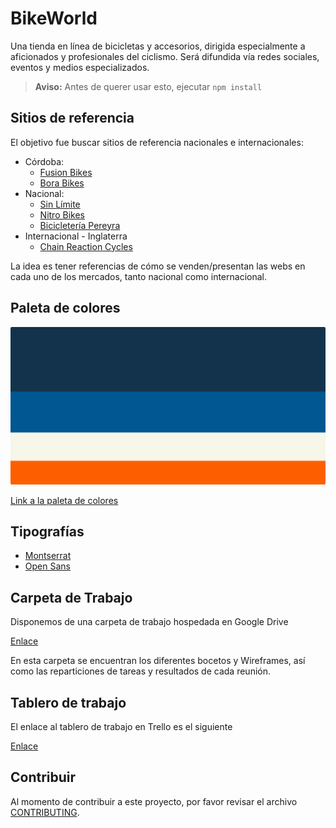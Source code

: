 BikeWorld
=========

Una tienda en línea de bicicletas y accesorios, dirigida especialmente a
aficionados y profesionales del ciclismo. Será difundida vía redes sociales,
eventos y medios especializados.

> **Aviso:** Antes de querer usar esto, ejecutar `npm install`

Sitios de referencia
--------------------

El objetivo fue buscar sitios de referencia nacionales e internacionales:

- Córdoba:
  - [Fusion Bikes](https://fusionbikes.com.ar)
  - [Bora Bikes](https://www.borabikes.com.ar)
- Nacional:
  - [Sin Límite](https://sin-limite.com.ar)
  - [Nitro Bikes](https://www.nitrobikes.com.ar)
  - [Bicicletería Pereyra](http://www.bicicleteriapereyra.com.ar)
- Internacional - Inglaterra
  - [Chain Reaction Cycles](https://www.chainreactioncycles.com)

La idea es tener referencias de cómo se venden/presentan las webs en cada uno
de los mercados, tanto nacional como internacional.

Paleta de colores
-----------------

![Paleta de colores elegida](palette.png)

[Link a la paleta de colores](https://colorhunt.co/palette/124611)

Tipografías
-----------

- [Montserrat](https://fonts.google.com/specimen/Montserrat)
- [Open Sans](https://fonts.google.com/specimen/Open+Sans)

Carpeta de Trabajo
------------------

Disponemos de una carpeta de trabajo hospedada en Google Drive

[Enlace](https://drive.google.com/folderview?id=1OGTJrf7RXVpiDzgLGbADuiIgw8-sLnz1)

En esta carpeta se encuentran los diferentes bocetos y Wireframes, así como
las reparticiones de tareas y resultados de cada reunión.

Tablero de trabajo
------------------

El enlace al tablero de trabajo en Trello es el siguiente

[Enlace](https://trello.com/b/zmgKmOqG)

Contribuir
----------

Al momento de contribuir a este proyecto, por favor revisar el archivo
[CONTRIBUTING](CONTRIBUTING.md).
